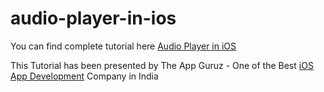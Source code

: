 # audio-player-in-ios

You can find complete tutorial here [Audio Player in iOS](http://www.theappguruz.com/blog/audio-player-in-ios)

This Tutorial has been presented by The App Guruz - One of the Best [iOS App Development](http://www.theappguruz.com/ios/audio-player-in-ios/) Company in India

